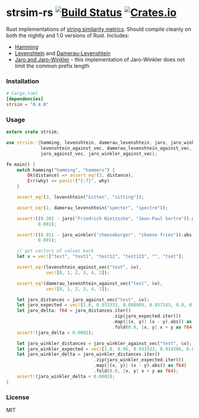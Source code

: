 # strsim-rs [![Build Status](https://travis-ci.org/dguo/strsim-rs.svg?branch=master)](https://travis-ci.org/dguo/strsim-rs) [![Crates.io](https://img.shields.io/crates/v/strsim.svg)](https://crates.io/crates/strsim)

Rust implementations of [string similarity metrics]. Should compile cleanly on both the nightly and 1.0 versions of Rust. Includes:
  - [Hamming]
  - [Levenshtein] and [Damerau-Levenshtein]
  - [Jaro and Jaro-Winkler] - this implementation of Jaro-Winkler does not limit the common prefix length

### Installation

```toml
# Cargo.toml
[dependencies]
strsim = "0.4.0"
```

### Usage

```rust
extern crate strsim;

use strsim::{hamming, levenshtein, damerau_levenshtein, jaro, jaro_winkler,
             levenshtein_against_vec, damerau_levenshtein_against_vec,
             jaro_against_vec, jaro_winkler_against_vec};

fn main() {
    match hamming("hamming", "hammers") {
        Ok(distance) => assert_eq!(3, distance),
        Err(why) => panic!("{:?}", why)
    }

    assert_eq!(3, levenshtein("kitten", "sitting"));

    assert_eq!(1, damerau_levenshtein("specter", "spectre"));

    assert!((0.392 - jaro("Friedrich Nietzsche", "Jean-Paul Sartre")).abs() <
            0.001);

    assert!((0.911 - jaro_winkler("cheeseburger", "cheese fries")).abs() <
            0.001);

    // get vectors of values back
    let v = vec!["test", "test1", "test12", "test123", "", "tset"];

    assert_eq!(levenshtein_against_vec("test", &v),
               vec![0, 1, 2, 3, 4, 2]);

    assert_eq!(damerau_levenshtein_against_vec("test", &v),
               vec![0, 1, 2, 3, 4, 1]);

    let jaro_distances = jaro_against_vec("test", &v);
    let jaro_expected = vec![1.0, 0.933333, 0.888889, 0.857143, 0.0, 0.916667];
    let jaro_delta: f64 = jaro_distances.iter()
                                        .zip(jaro_expected.iter())
                                        .map(|(x, y)| (x - y).abs() as f64)
                                        .fold(0.0, |x, y| x + y as f64);
    assert!(jaro_delta < 0.0001);

    let jaro_winkler_distances = jaro_winkler_against_vec("test", &v);
    let jaro_winkler_expected = vec![1.0, 0.96, 0.933333, 0.914286, 0.0, 0.925];
    let jaro_winkler_delta = jaro_winkler_distances.iter()
                                 .zip(jaro_winkler_expected.iter())
                                 .map(|(x, y)| (x - y).abs() as f64)
                                 .fold(0.0, |x, y| x + y as f64);
    assert!(jaro_winkler_delta < 0.0001);
}
```

### License

MIT

[string similarity metrics]:http://en.wikipedia.org/wiki/String_metric
[Damerau-Levenshtein]:http://en.wikipedia.org/wiki/Damerau%E2%80%93Levenshtein_distance
[Jaro and Jaro-Winkler]:http://en.wikipedia.org/wiki/Jaro%E2%80%93Winkler_distance
[Levenshtein]:http://en.wikipedia.org/wiki/Levenshtein_distance
[Hamming]:http://en.wikipedia.org/wiki/Hamming_distance
